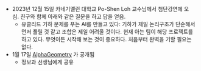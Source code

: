 - 2023년 12월 15일 카네기멜런 대학교 Po-Shen Loh 교수님께서 첨단강연에 오심. 친구와 함께 아래와 같은 질문을 하고 답을 얻음.
	- 유클리드 기하 문제를 푸는 AI를 만들고 있다: 기하가 제일 논리구조가 단순해서 먼저 풀릴 것 같고 조합은 제일 어려울 것이다. 현재 아는 팀이 해당 프로젝트를 하고 있다. 무엇이든 시작해 보는 것이 중요하다. 처음부터 완벽을 기할 필요는 없다.
- 1월 17일 [AlphaGeometry](https://deepmind.google/discover/blog/alphageometry-an-olympiad-level-ai-system-for-geometry/) 가 공개됨
	- 정보과 선생님에게 공유

